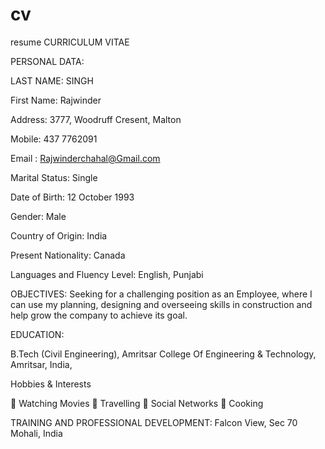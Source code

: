 # cv
resume
CURRICULUM VITAE


PERSONAL DATA:

LAST NAME: SINGH

First Name: Rajwinder						

Address: 3777, Woodruff Cresent, Malton

Mobile: 437 7762091

Email : Rajwinderchahal@Gmail.com					

Marital Status: Single

Date of Birth: 12 October 1993

Gender: Male

Country of Origin: India

Present Nationality: Canada

Languages and Fluency Level: English, Punjabi


OBJECTIVES:
Seeking for a challenging position as an Employee, where I can use my planning, designing and overseeing skills in construction and help grow the company to achieve its goal.



EDUCATION:

B.Tech (Civil Engineering), Amritsar College Of Engineering & Technology, Amritsar, India,


Hobbies & Interests

	Watching Movies
	Travelling
	Social Networks
	Cooking




TRAINING AND PROFESSIONAL DEVELOPMENT:
Falcon View, Sec 70 Mohali, India
